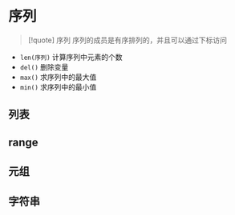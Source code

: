 # 序列
>[!quote] 序列
>序列的成员是有序排列的，并且可以通过下标访问

- `len(序列)` 计算序列中元素的个数
- `del()` 删除变量
- `max()` 求序列中的最大值
- `min()` 求序列中的最小值


## 列表


## range



## 元组


## 字符串





























